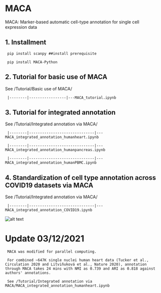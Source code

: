 # MACA
MACA: Marker-based automatic cell-type annotation for single cell expression data

## 1. Installment
     
     pip install scanpy ##install prerequisite 
     
     pip install MACA-Python

## 2. Tutorial for basic use of MACA
See /Tutorial/Basic use of MACA/

     |--------|-----------------|---MACA_tutorial.ipynb
     
## 3. Tutorial for integrated annotation
See /Tutorial/Integrated annotation via MACA/

     |--------|------------------------------|---MACA_integrated_annotation_humanheart.ipynb

     |--------|------------------------------|---MACA_integrated_annotation_humanpancreas.ipynb
    
     |--------|------------------------------|---MACA_integrated_annotation_humanPBMC.ipynb
     
## 4. Standardization of cell type annotation across COVID19 datasets via MACA

See /Tutorial/Integrated annotation via MACA/

     |--------|------------------------------|---MACA_integrated_annotation_COVID19.ipynb

![alt text](https://github.com/ImXman/MACA/blob/master/Tutorial/Integrated%20annotation%20via%20MACA/Figure%201.jpg?raw=true)
    

# Update 03/12/2021

     MACA was modified for parallel computing. 
     
     For combined ~647K single nuclei human heart data (Tucker et al., Circulation 2020 and Litviňuková et al., Nature 2020), annotation through MACA takes 24 mins with NMI as 0.739 and ARI as 0.818 against authors' annotations. 
     
     See /Tutorial/Integrated annotation via MACA/MACA_integrated_annotation_humanheart.ipynb
